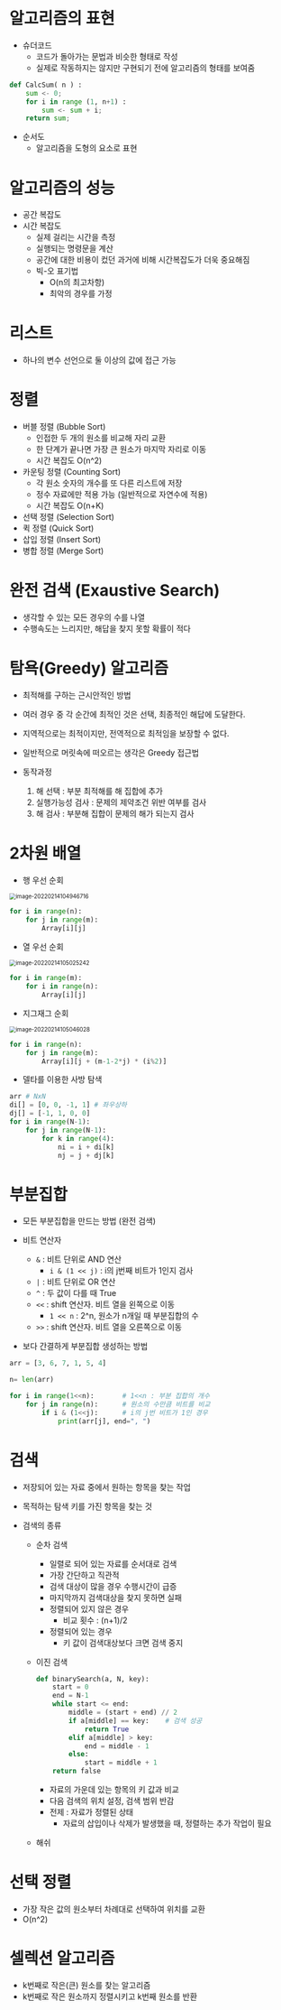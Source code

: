 # 알고리즘의 표현

- 슈더코드
  - 코드가 돌아가는 문법과 비슷한 형태로 작성
  - 실제로 작동하지는 않지만 구현되기 전에 알고리즘의 형태를 보여줌

```python
def CalcSum( n ) :
    sum <- 0;
    for i in range (1, n+1) :
        sum <- sum + i;
    return sum;
```



- 순서도
  - 알고리즘을 도형의 요소로 표현



# 알고리즘의 성능

- 공간 복잡도
- 시간 복잡도
  - 실제 걸리는 시간을 측정
  - 실행되는 명령문을 계산
  - 공간에 대한 비용이 컸던 과거에 비해 시간복잡도가 더욱 중요해짐
  - 빅-오 표기법
    - O(n의 최고차항)
    - 최악의 경우를 가정




# 리스트

- 하나의 변수 선언으로 둘 이상의 값에 접근 가능



# 정렬

- 버블 정렬 (Bubble Sort)
  - 인접한 두 개의 원소를 비교해 자리 교환
  - 한 단계가 끝나면 가장 큰 원소가 마지막 자리로 이동
  - 시간 복잡도 O(n^2)
- 카운팅 정렬 (Counting Sort)
  - 각 원소 숫자의 개수를 또 다른 리스트에 저장
  - 정수 자료에만 적용 가능 (일반적으로 자연수에 적용)
  - 시간 복잡도 O(n+K)
- 선택 정렬 (Selection Sort)
- 퀵 정렬 (Quick Sort)
- 삽입 정렬 (Insert Sort)
- 병합 정렬 (Merge Sort)



# 완전 검색 (Exaustive Search)

- 생각할 수 있는 모든 경우의 수를 나열
- 수행속도는 느리지만, 해답을 찾지 못할 확률이 적다



# 탐욕(Greedy) 알고리즘

- 최적해를 구하는 근시안적인 방법
- 여러 경우 중 각 순간에 최적인 것은 선택, 최종적인 해답에 도달한다.
- 지역적으로는 최적이지만, 전역적으로 최적임을 보장할 수 없다.

- 일반적으로 머릿속에 떠오르는 생각은 Greedy 접근법
- 동작과정
  1) 해 선택 : 부분 최적해를 해 집합에 추가
  2) 실행가능성 검사 : 문제의 제약조건 위반 여부를 검사
  3) 해 검사 : 부분해 집합이 문제의 해가 되는지 검사



# 2차원 배열

- 행 우선 순회

<img src="01_Some.assets/image-20220214104946716.png" alt="image-20220214104946716" style="zoom:70%;" />

```python
for i in range(n):
    for j in range(m):
        Array[i][j]
```



- 열 우선 순회

<img src="01_Some.assets/image-20220214105025242.png" alt="image-20220214105025242" style="zoom:70%;" />

```python
for i in range(m):
    for i in range(n):
        Array[i][j]
```



- 지그재그 순회

<img src="01_Some.assets/image-20220214105046028.png" alt="image-20220214105046028" style="zoom:70%;" />

```python
for i in range(n):
    for j in range(m):
        Array[i][j + (m-1-2*j) * (i%2)]
```



- 델타를 이용한 사방 탐색

```python
arr # NxN
di[] = [0, 0, -1, 1] # 좌우상하
dj[] = [-1, 1, 0, 0]
for i in range(N-1):
	for j in range(N-1):
        for k in range(4):
            ni = i + di[k]
            nj = j + dj[k]
```



# 부분집합

- 모든 부분집합을 만드는 방법 (완전 검색)

- 비트 연산자
  - `&` : 비트 단위로 AND 연산
    - `i & (1 << j)` : i의 j번째 비트가 1인지 검사
  - `|` : 비트 단위로 OR 연산
  - `^` : 두 값이 다를 때 True
  - `<<` : shift 연산자. 비트 열을 왼쪽으로 이동
    - `1 << n` : 2^n, 원소가 n개일 때 부분집합의 수
  - `>>` : shift 연산자. 비트 열을 오른쪽으로 이동

- 보다 간결하게 부분집합 생성하는 방법

```python
arr = [3, 6, 7, 1, 5, 4]

n= len(arr)

for i in range(1<<n):		# 1<<n : 부분 집합의 개수
    for j in range(n):		# 원소의 수만큼 비트를 비교
        if i & (1<<j):		# i의 j번 비트가 1인 경우
            print(arr[j], end=", ")
```



# 검색

- 저장되어 있는 자료 중에서 원하는 항목을 찾는 작업

- 목적하는 탐색 키를 가진 항목을 찾는 것

- 검색의 종류

  - 순차 검색

    - 일렬로 되어 있는 자료를 순서대로 검색
    - 가장 간단하고 직관적
    - 검색 대상이 많을 경우 수행시간이 급증
    - 마지막까지 검색대상을 찾지 못하면 실패
    - 정렬되어 있지 않은 경우
      - 비교 횟수 : (n+1)/2
    - 정렬되어 있는 경우
      - 키 값이 검색대상보다 크면 검색 중지

  - 이진 검색

    ```python
    def binarySearch(a, N, key):
        start = 0
        end = N-1
        while start <= end:
            middle = (start + end) // 2
            if a[middle] == key:	# 검색 성공
                return True
            elif a[middle] > key:
                end = middle - 1
            else:
                start = middle + 1
        return false
    ```

    - 자료의 가운데 있는 항목의 키 값과 비교
    - 다음 검색의 위치 설정, 검색 범위 반감
    - 전제 : 자료가 정렬된 상태
      - 자료의 삽입이나 삭제가 발생했을 때, 정렬하는  추가 작업이 필요

  - 해쉬



# 선택 정렬

- 가장 작은 값의 원소부터 차례대로 선택하여 위치를 교환
- O(n^2)



# 셀렉션 알고리즘

- k번째로 작은(큰) 원소를 찾는 알고리즘
- k번째로 작은 원소까지 정렬시키고 k번째 원소를 반환
